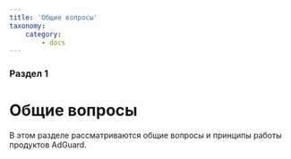 ```yaml
---
title: 'Общие вопросы'
taxonomy:
    category:
        - docs
---
```


### Раздел 1

# Общие вопросы

В этом разделе рассматриваются общие вопросы и принципы работы продуктов AdGuard.